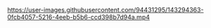 https://user-images.githubusercontent.com/94431295/143294363-0fcb4057-5216-4eeb-b5b6-ccd398b7d94a.mp4

